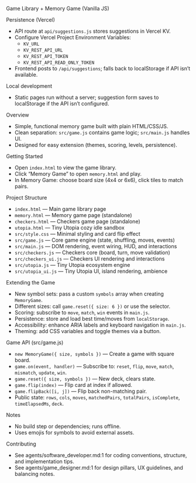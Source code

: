 Game Library + Memory Game (Vanilla JS)

Persistence (Vercel)
- API route at `api/suggestions.js` stores suggestions in Vercel KV.
- Configure Vercel Project Environment Variables:
  - `KV_URL`
  - `KV_REST_API_URL`
  - `KV_REST_API_TOKEN`
  - `KV_REST_API_READ_ONLY_TOKEN`
- Frontend posts to `/api/suggestions`; falls back to localStorage if API isn’t available.

Local development
- Static pages run without a server; suggestion form saves to localStorage if the API isn’t configured.

Overview
- Simple, functional memory game built with plain HTML/CSS/JS.
- Clean separation: `src/game.js` contains game logic; `src/main.js` handles UI.
- Designed for easy extension (themes, scoring, levels, persistence).

Getting Started
- Open `index.html` to view the game library.
- Click “Memory Game” to open `memory.html` and play.
- In Memory Game: choose board size (4x4 or 6x6), click tiles to match pairs.

Project Structure
- `index.html` — Main game library page
- `memory.html` — Memory game page (standalone)
- `checkers.html` — Checkers game page (standalone)
- `utopia.html` — Tiny Utopia cozy idle sandbox
- `src/style.css` — Minimal styling and card flip effect
- `src/game.js` — Core game engine (state, shuffling, moves, events)
- `src/main.js` — DOM rendering, event wiring, HUD, and interactions
- `src/checkers.js` — Checkers core (board, turn, move validation)
- `src/checkers_ui.js` — Checkers UI rendering and interactions
- `src/utopia.js` — Tiny Utopia ecosystem engine
- `src/utopia_ui.js` — Tiny Utopia UI, island rendering, ambience

Extending the Game
- New symbol sets: pass a custom `symbols` array when creating `MemoryGame`.
- Different sizes: call `game.reset({ size: 6 })` or use the selector.
- Scoring: subscribe to `move`, `match`, `win` events in `main.js`.
- Persistence: store and load best time/moves from `localStorage`.
- Accessibility: enhance ARIA labels and keyboard navigation in `main.js`.
- Theming: add CSS variables and toggle themes via a button.

Game API (src/game.js)
- `new MemoryGame({ size, symbols })` — Create a game with square board.
- `game.on(event, handler)` — Subscribe to: `reset`, `flip`, `move`, `match`, `mismatch`, `update`, `win`.
- `game.reset({ size, symbols })` — New deck, clears state.
- `game.flip(index)` — Flip card at index if allowed.
- `game.flipBack([i, j])` — Flip back non-matching pair.
- Public state: `rows`, `cols`, `moves`, `matchedPairs`, `totalPairs`, `isComplete`, `timeElapsedMs`, `deck`.

Notes
- No build step or dependencies; runs offline.
- Uses emojis for symbols to avoid external assets.

Contributing
- See agents/software_developer.md:1 for coding conventions, structure, and implementation tips.
- See agents/game_designer.md:1 for design pillars, UX guidelines, and balancing notes.
